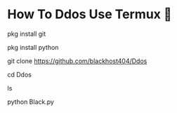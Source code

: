 # How To Ddos Use Termux 🔽

pkg install git

pkg install python

git clone https://github.com/blackhost404/Ddos

cd Ddos

ls

python Black.py
